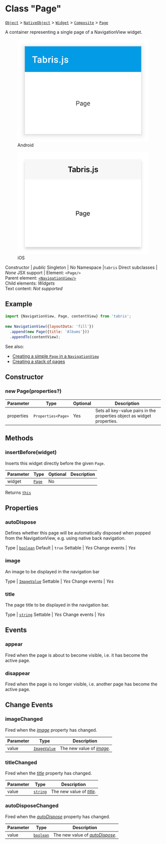 ---
---
# Class "Page"

<span style="white-space:nowrap;">[`Object`](https://developer.mozilla.org/en-US/docs/Web/JavaScript/Reference/Global_Objects/Object)</span> > <span style="white-space:nowrap;">[`NativeObject`](NativeObject.md)</span> > <span style="white-space:nowrap;">[`Widget`](Widget.md)</span> > <span style="white-space:nowrap;">[`Composite`](Composite.md)</span> > <span style="white-space:nowrap;">[`Page`](Page.md)</span>

A container representing a single page of a NavigationView widget.


<div class="tabris-image"><figure><div><img srcset="img\android\Page.png 2x" src="img\android\Page.png" alt="Page on Android"/></div><figcaption>Android</figcaption></figure><figure><div><img srcset="img\ios\Page.png 2x" src="img\ios\Page.png" alt="Page on iOS"/></div><figcaption>iOS</figcaption></figure></div>

Constructor | *public*
Singleton | *No*
Namespace |`tabris`
Direct subclasses | *None*
JSX support | Element: `<Page/>`<br/>Parent element: [`<NavigationView/>`](NavigationView.md)<br/>Child elements: *Widgets*<br/>Text content: *Not supported*<br/>

## Example
```js
import {NavigationView, Page, contentView} from 'tabris';

new NavigationView({layoutData: 'fill'})
  .append(new Page({title: 'Albums'}))
  .appendTo(contentView);
```

See also:

- [Creating a simple `Page` in a `NavigationView`](https://github.com/eclipsesource/tabris-js/tree/v3.0.0-rc1/snippets/navigationview-page.js)
- [Creating a stack of pages](https://github.com/eclipsesource/tabris-js/tree/v3.0.0-rc1/snippets/navigationview-page-stacked.js)

## Constructor

### new Page(properties?)

Parameter|Type|Optional|Description
-|-|-|-
properties | <span style="white-space:nowrap;">`Properties<Page>`</span> | Yes | Sets all key-value pairs in the properties object as widget properties.

## Methods

### insertBefore(widget)



Inserts this widget directly before the given `Page`.


Parameter|Type|Optional|Description
-|-|-|-
widget | <span style="white-space:nowrap;">[`Page`](Page.md)</span> | No | 


Returns <span style="white-space:nowrap;">[`this`](#)</span>


## Properties

### autoDispose


Defines whether this page will be automatically disposed when popped from the NavigationView, e.g. using native back navigation.

Type | <span style="white-space:nowrap;">[`boolean`](https://developer.mozilla.org/en-US/docs/Web/JavaScript/Data_structures#Boolean_type)</span>
Default | `true`
Settable | *Yes*
Change events | *Yes*




### image


An image to be displayed in the navigation bar

Type | <span style="white-space:nowrap;">[`ImageValue`](../types.md#imagevalue)</span>
Settable | *Yes*
Change events | *Yes*




### title


The page title to be displayed in the navigation bar.

Type | <span style="white-space:nowrap;">[`string`](https://developer.mozilla.org/en-US/docs/Web/JavaScript/Data_structures#String_type)</span>
Settable | *Yes*
Change events | *Yes*





## Events

### appear

Fired when the page is about to become visible, i.e. it has become the active page.

### disappear

Fired when the page is no longer visible, i.e. another page has become the active page.

## Change Events

### imageChanged

Fired when the [*image*](#image) property has changed.

Parameter|Type|Description
-|-|-
value | <span style="white-space:nowrap;">[`ImageValue`](../types.md#imagevalue)</span> | The new value of [*image*](#image).

### titleChanged

Fired when the [*title*](#title) property has changed.

Parameter|Type|Description
-|-|-
value | <span style="white-space:nowrap;">[`string`](https://developer.mozilla.org/en-US/docs/Web/JavaScript/Data_structures#String_type)</span> | The new value of [*title*](#title).

### autoDisposeChanged

Fired when the [*autoDispose*](#autodispose) property has changed.

Parameter|Type|Description
-|-|-
value | <span style="white-space:nowrap;">[`boolean`](https://developer.mozilla.org/en-US/docs/Web/JavaScript/Data_structures#Boolean_type)</span> | The new value of [*autoDispose*](#autodispose).

